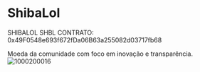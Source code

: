 # ShibaLol
SHIBALOL  SHBL
CONTRATO: 0x49F0548e693f672fDa06B63a255082d03717fb68

Moeda da comunidade com foco em inovação e transparência. 
![1000200016](https://github.com/user-attachments/assets/1fc594fa-e923-40b9-8be6-142278fa06ce)
